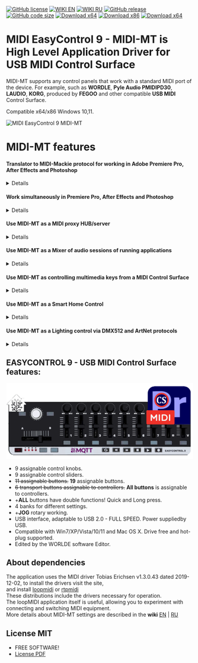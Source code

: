[![GitHub license](https://img.shields.io/badge/License-MIT-green.svg)](https://github.com/ClaudiaCoord/MIDI-EasyControl-to-Mackie-translator-for-Premiere-Pro/blob/master/LICENSE)
[![WIKI EN](https://img.shields.io/badge/wiki-EN-success)](https://github.com/ClaudiaCoord/MIDI-EasyControl-to-Mackie-translator-for-Premiere-Pro/wiki/EN)
[![WIKI RU](https://img.shields.io/badge/wiki-RU-success)](https://github.com/ClaudiaCoord/MIDI-EasyControl-to-Mackie-translator-for-Premiere-Pro/wiki/RU)
[![GitHub release](https://img.shields.io/github/release/ClaudiaCoord/MIDI-EasyControl-to-Mackie-translator-for-Premiere-Pro.svg)](https://github.com/ClaudiaCoord/MIDI-EasyControl-to-Mackie-translator-for-Premiere-Pro/releases/)
[![GitHub code size](https://img.shields.io/github/languages/code-size/ClaudiaCoord/MIDI-EasyControl-to-Mackie-translator-for-Premiere-Pro)](https://github.com/ClaudiaCoord/MIDI-EasyControl-to-Mackie-translator-for-Premiere-Pro)
[![Download x64](https://img.shields.io/badge/Download-x64-brightgreen.svg?style=flat-square)](https://github.com/ClaudiaCoord/MIDI-EasyControl-to-Mackie-translator-for-Premiere-Pro/releases/download/1.0.6.1/MIDIMT_x64.msi)
[![Download x86](https://img.shields.io/badge/Download-x86-brightgreen.svg?style=flat-square)](https://github.com/ClaudiaCoord/MIDI-EasyControl-to-Mackie-translator-for-Premiere-Pro/releases/download/1.0.6.1/MIDIMT_x86.msi)
[![Download x64](https://img.shields.io/badge/Download-x64%2Fportable-brightgreen.svg?style=flat-square)](https://github.com/ClaudiaCoord/MIDI-EasyControl-to-Mackie-translator-for-Premiere-Pro/releases/download/1.0.6.1/MIDIMT_x64_Portable.zip)

# MIDI EasyControl 9 - MIDI-MT is High Level Application Driver for USB MIDI Control Surface

MIDI-MT supports any control panels that work with a standard MIDI port of the device.
For example, such as __WORDLE__, __Pyle Audio PMIDIPD30__, __LAUDIO__, __KORG__, produced by __FEGOO__ and other compatible __USB MIDI__ Control Surface.  

Compatible x64/x86 Windows 10,11.  

![MIDI EasyControl 9 MIDI-MT](https://claudiacoord.github.io/MIDI-EasyControl-to-Mackie-translator-for-Premiere-Pro/Images/web-logo.png)  

# MIDI-MT features

#### Translator to MIDI-Mackie protocol for working in Adobe Premiere Pro, After Effects and Photoshop
<details>
Using a MIDI keyboard in «Adobe Premiere Pro», translator of __EasyControl-MIDI__ commands into __MIDI-Mackie__ notation for using the __MIDI Control Surface__.

You can connect your MIDI keyboard to «Adobe Premiere Pro» or «After Effects», «Photoshop».
Setting up «Premiere Pro» is as simple as selecting a __MIDI__ controller from the __Control Surface__ submenu in the __Setup__ menu.
All you have to do is assign actions to the functions assigned to the controller buttons.

Adaptation to «Adobe» products boils down to converting MIDI notations of the __EasyControl9__ control panel into __MIDI-Mackie__ for working in «Adobe Premiere Pro». It may work across «Adobe's» entire line of products as long as they use the same MIDI notations in their products.  
Flexible settings, all controls work, unlike analogues.
All buttons can be assigned dual functions! A quick press or a long press will perform different commands depending on the settings.
The __JOG control__ works - frame-by-frame movement in the timeline.

The connection process and setup is described in detail in the [wiki](https://github.com/ClaudiaCoord/MIDI-EasyControl-to-Mackie-translator-for-Premiere-Pro/wiki/EN-Settings-Premiere-Pro).  
</details>

#### Work simultaneously in Premiere Pro, After Effects and Photoshop
<details>
You can select the number of __MIDI Mackie__ output ports. Maximum value: `3` output ports. This feature will allow you to simultaneously control «Premiere Pro», «After Effects» and «Photoshop» programs from one __MIDI Control Surface__. It is possible to control other software that supports the __MIDI Mackie__ protocol.
</details>

#### Use MIDI-MT as a MIDI proxy HUB/server
<details>
Can be used __MIDI-MT__ as a __MIDI PROXY__ server. The number of proxy ports can be selected from `1` to `16`. This mode can be used to share one __MIDI input device__ between multiple applications. At the same time, the number of input ports is limited only by the number of connected __MIDI devices__.  

Working in __MIDI HUB` mode.  
You can create a "common port" that will receive commands from __all MIDI devices__ you have connected. Now any software that is connected to the __MIDI proxy output__ ports will receive commands sent from any connected MIDI controller.  
</details>

#### Use MIDI-MT as a Mixer of audio sessions of running applications
<details>
Application Audio Session Management:
You can control audio sessions of running applications from a __MIDI Control Surface__, or from the built-in Audio panel.

It is especially important to use the [built-in audio mixer](https://github.com/ClaudiaCoord/MIDI-EasyControl-to-Mackie-translator-for-Premiere-Pro/wiki/EN-Mixer) to control sound in __Windows 11__, where the usual sound controls have been removed, and access to existing ones involves a long journey through the settings menu.

Control can occur either from a __MIDI Control Surface__, or from the built-in sound control panel. To control audio sessions from a __MIDI Control Surface__, there is no need to call up the Audio Panel. The panel is only needed to configure audio using the mouse, or to visualize the status of current audio sessions.
</details>

#### Use MIDI-MT as controlling multimedia keys from a MIDI Control Surface
<details>
Added an interface for controlling multimedia keys in Windows 10/11 from a __MIDI Control Surface__.
</details>

#### Use MIDI-MT as a Smart Home Control
<details>
Management of “smart devices” using the __MQTT protocol__.  You can integrate a __MIDI Control Surface__ into your smart home system to control various devices.
Any “Smart Home control” environment based on the __MQTT__ exchange protocol and including an __MQTT__ server is supported.

In the [“Smart Home system”](https://github.com/ClaudiaCoord/MIDI-EasyControl-to-Mackie-translator-for-Premiere-Pro/wiki/EN-Smart-House), the __MQTT__ protocol must be at least level `5.0`,
You can work with earlier versions, but stability and full functionality for all commands is not guaranteed.
</details>

#### Use MIDI-MT as a Lighting control via DMX512 and ArtNet protocols
<details>
Currently, at reasonable prices, a large number of lighting equipment that support control via the __DMX512__ protocol has become available.

The __DMX512__ protocol is designed to control lighting fixtures. It allows you to control `512` channels simultaneously via one three-wire communication line. Depending on the capabilities of the lighting device, you can change the color, brightness, position of the light beam, switch effects and many other characteristics. As a rule, several channels are used on one lighting fixture. Several devices switched on simultaneously allow using the __DMX512__ control protocol to create light patterns and design elements of varying complexity.

The __ArtNet__ protocol is a network version of the __DMX512__ protocol. Distributed over a local network by sending to broadcast addresses. In this case, the end equipment must support the __ArtNet_$ protocol, or a gate must be installed to convert __ArtNet__ network packets to the __DMX512__ protocol.

__MIDI-MT__ supports both of these protocols, both simultaneous and separate operation is possible.
</details>

## EASYCONTROL 9 - USB MIDI Control Surface features:

![MIDI EasyControl 9 Device](docs/Images/web-present.png)  

- 9 assignable control knobs.  
- 9 assignable control sliders.  
- ~~11 assignable buttons.~~ __19__ assignable buttons.
- ~~6 transport buttons assignable to controllers.~~ __All buttons__ is assignable to controllers.  
- +__ALL__ buttons have double functions! Quick and Long press.
- 4 banks for different settings.
- +__JOG__ rotary working.
- USB interface, adaptable to USB 2.0 - FULL SPEED. Power suppliedby USB.  
- Compatible with Win7/XP/Vista/10/11 and Mac OS X. Drive free and hot-plug supported.  
- Edited by the WORLDE software Editor.  

## About dependencies

The application uses the MIDI driver Tobias Erichsen v1.3.0.43 dated 2019-12-02, to install the drivers visit the site,  
and install [loopmidi](https://www.tobias-erichsen.de/software/loopmidi.html) or [rtpmidi](https://www.tobias-erichsen.de/software/rtpmidi.html)  
These distributions include the drivers necessary for operation.  
The loopMIDI application itself is useful, allowing you to experiment with connecting and switching MIDI equipment.  
More details about MIDI-MT settings are described in the __wiki__ [EN](https://github.com/ClaudiaCoord/MIDI-EasyControl-to-Mackie-translator-for-Premiere-Pro/wiki/EN) | [RU](https://github.com/ClaudiaCoord/MIDI-EasyControl-to-Mackie-translator-for-Premiere-Pro/wiki/RU)  

## License MIT

- FREE SOFTWARE!  
- [License PDF](https://claudiacoord.github.io/MIDI-EasyControl-to-Mackie-translator-for-Premiere-Pro/LicenseRu.pdf) 
